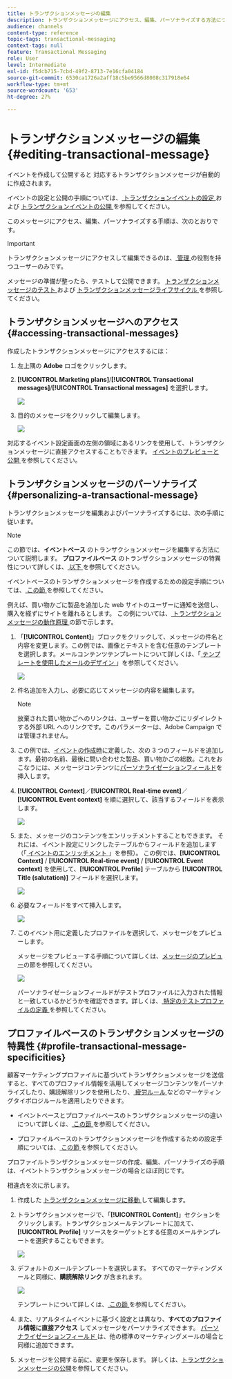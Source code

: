 ```yaml
---
title: トランザクションメッセージの編集
description: トランザクションメッセージにアクセス、編集、パーソナライズする方法について説明します。
audience: channels
content-type: reference
topic-tags: transactional-messaging
context-tags: null
feature: Transactional Messaging
role: User
level: Intermediate
exl-id: f5dcb715-7cbd-49f2-8713-7e16cfa04184
source-git-commit: 6530ca1726a2aff18c5be9566d8008c317918e64
workflow-type: tm+mt
source-wordcount: '653'
ht-degree: 27%

---
```


# トランザクションメッセージの編集 {#editing-transactional-message}

イベントを作成して公開すると <!--(the cart abandonment example as explained in [this section](../../channels/using/getting-started-with-transactional-msg.md#transactional-messaging-operating-principle))--> 対応するトランザクションメッセージが自動的に作成されます。

イベントの設定と公開の手順については、[ トランザクションイベントの設定 ](../../channels/using/configuring-transactional-event.md) および [ トランザクションイベントの公開 ](../../channels/using/publishing-transactional-event.md) を参照してください。

このメッセージにアクセス、編集、パーソナライズする手順は、次のとおりです。

>[!IMPORTANT]
>
>トランザクションメッセージにアクセスして編集できるのは、[ 管理 ](../../administration/using/users-management.md#functional-administrators) の役割を持つユーザーのみです。

メッセージの準備が整ったら、テストして公開できます。 [ トランザクションメッセージのテスト ](../../channels/using/testing-transactional-message.md) および [ トランザクションメッセージライフサイクル ](../../channels/using/publishing-transactional-message.md) を参照してください。

## トランザクションメッセージへのアクセス {#accessing-transactional-messages}

作成したトランザクションメッセージにアクセスするには：

1. 左上隅の **Adobe** ロゴをクリックします。
1. **[!UICONTROL Marketing plans]**/**[!UICONTROL Transactional messages]**/**[!UICONTROL Transactional messages]** を選択します。

   ![](assets/message-center_4.png)

1. 目的のメッセージをクリックして編集します。

   ![](assets/message-center_message-board.png)

対応するイベント設定画面の左側の領域にあるリンクを使用して、トランザクションメッセージに直接アクセスすることもできます。 [ イベントのプレビューと公開 ](../../channels/using/publishing-transactional-event.md#previewing-and-publishing-the-event) を参照してください。

## トランザクションメッセージのパーソナライズ {#personalizing-a-transactional-message}

トランザクションメッセージを編集およびパーソナライズするには、次の手順に従います。

>[!NOTE]
>
>この節では、**イベントベース** のトランザクションメッセージを編集する方法について説明します。 **プロファイルベース** のトランザクションメッセージの特異性について詳しくは、[ 以下 ](#profile-transactional-message-specificities) を参照してください。
>
>イベントベースのトランザクションメッセージを作成するための設定手順については、[ この節 ](../../channels/using/configuring-transactional-event.md#event-based-transactional-messages) を参照してください。

例えば、買い物かごに製品を追加した web サイトのユーザーに通知を送信し、購入を経ずにサイトを離れるとします。 この例については、[ トランザクションメッセージの動作原理 ](../../channels/using/getting-started-with-transactional-msg.md#transactional-messaging-operating-principle) の節で示します。

1. 「**[!UICONTROL Content]**」ブロックをクリックして、メッセージの件名と内容を変更します。この例では、画像とテキストを含む任意のテンプレートを選択します。メールコンテンツテンプレートについて詳しくは、「[ テンプレートを使用したメールのデザイン ](../../designing/using/using-reusable-content.md#designing-templates)」を参照してください。

   ![](assets/message-center_6.png)

1. 件名追加を入力し、必要に応じてメッセージの内容を編集します。

   >[!NOTE]
   >
   >放棄された買い物かごへのリンクは、ユーザーを買い物かごにリダイレクトする外部 URL へのリンクです。このパラメーターは、Adobe Campaign では管理されません。

1. この例では、[イベントの作成時](../../channels/using/configuring-transactional-event.md)に定義した、次の 3 つのフィールドを追加します。最初の名前、最後に問い合わせた製品、買い物かごの総数。これをおこなうには、メッセージコンテンツに[パーソナライゼーションフィールド](../../designing/using/personalization.md#inserting-a-personalization-field)を挿入します。

1. **[!UICONTROL Context]**／**[!UICONTROL Real-time event]**／**[!UICONTROL Event context]** を順に選択して、該当するフィールドを表示します。

   ![](assets/message-center_7.png)

1. また、メッセージのコンテンツをエンリッチメントすることもできます。 それには、イベント設定にリンクしたテーブルからフィールドを追加します（「[ イベントのエンリッチメント ](../../channels/using/configuring-transactional-event.md#enriching-the-transactional-message-content)」を参照）。 この例では、**[!UICONTROL Context]** / **[!UICONTROL Real-time event]** / **[!UICONTROL Event context]** を使用して、**[!UICONTROL Profile]** テーブルから **[!UICONTROL Title (salutation)]** フィールドを選択します。

   ![](assets/message-center_7-enrichment.png)

1. 必要なフィールドをすべて挿入します。

   ![](assets/message-center_8.png)

1. このイベント用に定義したプロファイルを選択して、メッセージをプレビューします。

   メッセージをプレビューする手順について詳しくは、[メッセージのプレビュー](../../sending/using/previewing-messages.md)の節を参照してください。

   ![](assets/message-center_9.png)

   パーソナライゼーションフィールドがテストプロファイルに入力された情報と一致しているかどうかを確認できます。詳しくは、[ 特定のテストプロファイルの定義 ](../../channels/using/testing-transactional-message.md#defining-specific-test-profile) を参照してください。

<!--## Using product listings in a transactional message {#using-product-listings-in-a-transactional-message}

When editing the content of a transactional email, you can create product listings referencing one or more data collections. For example, in a cart abandonment email, you can include a list of all products that were in the users' carts when they left your website, with an image, the price, and a link to each product.

>[!IMPORTANT]
>
>Product listings are only available for the email channel, when editing transactional email content through the [Email Designer](../../designing/using/designing-content-in-adobe-campaign.md#email-designer-interface) interface.

To add a list of abandoned products in a transactional message, follow the steps below.

You can also watch [this set of videos](https://experienceleague.adobe.com/docs/campaign-standard-learn/tutorials/designing-content/product-listings-in-transactional-email.html#configure-product-listings-in-transactional-emails) explaining the steps that are required to configure product listings in a transactional email.

>[!NOTE]
>
>Adobe Campaign does not support nested product listings, meaning that you cannot include a product listing inside another one.

### Defining a product listing {#defining-a-product-listing}

Before being able to use a product listing in a transactional message, you need to define at the event level the list of products and the fields for each product of the list you want to display. For more on this, see [Defining data collections](../../channels/using/configuring-transactional-event.md#defining-data-collections).

1. In the transactional message, click the **[!UICONTROL Content]** block to modify the email content.
1. Drag and drop a structure component to the workspace. For more on this, see [Defining the email structure](../../designing/using/designing-from-scratch.md#defining-the-email-structure).

   For example, select a one-column structure component and add a text component, an image component and a button component. For more on this, see [Using content components](../../designing/using/designing-from-scratch.md#about-content-components).

1. Select the structure component you just created and click the **[!UICONTROL Enable product listing]** icon from the contextual toolbar.

   ![](assets/message-center_loop_create.png)

   The structure component is highlighted with an orange frame and the **[!UICONTROL Product listing]** settings are displayed in the left palette.

   ![](assets/message-center_loop_palette.png)

1. Select how the elements of the collection will be displayed:

    * **[!UICONTROL Row]**: horizontally, meaning each element on one row under the other.
    * **[!UICONTROL Column]**: vertically, meaning each element next to the other on the same row.

   >[!NOTE]
   >
   >The **[!UICONTROL Column]** option is only available when using a multicolumn structure component ( **[!UICONTROL 2:2 column]**, **[!UICONTROL 3:3 column]** and **[!UICONTROL 4:4 column]** ). When editing the product listing, only fill in the first column: the other columns will not be taken into account. For more on selecting structure components, see [Defining the email structure](../../designing/using/designing-from-scratch.md#defining-the-email-structure).

1. Select the data collection you created when configuring the event related to the transactional message. You can find it under the **[!UICONTROL Context]** > **[!UICONTROL Real-time event]** > **[!UICONTROL Event context]** node.

   ![](assets/message-center_loop_selection.png)

   For more on configuring the event, see [Defining data collections](../../channels/using/configuring-transactional-event.md#defining-data-collections).

1. Use the **[!UICONTROL First item]** drop-down list to select which element will start the list displayed in the email.

   For example, if you select 2, the first item of the collection will not be displayed in the email. The product listing will start on the second item.

1. Select the maximum number of items to display in the list.

   >[!NOTE]
   >
   >If you want the elements of your list to be displayed vertically ( **[!UICONTROL Column]** ), the maximum number of items is limited according to the selected structure component (2, 3 or 4 columns). For more on selecting structure components, see [Editing the email structure](../../designing/using/designing-from-scratch.md#defining-the-email-structure).

### Populating the product listing {#populating-the-product-listing}

To display a list of products coming from the event linked to the transactional email, follow the steps below.

For more on creating a collection and related fields when configuring the event, see [Defining data collections](../../channels/using/configuring-transactional-event.md#defining-data-collections).

1. Select the image component you inserted, select **[!UICONTROL Enable personalization]** and click the pencil in the Settings pane.

   ![](assets/message-center_loop_image.png)

1. Select **[!UICONTROL Add personalization field]** in the **[!UICONTROL Image source URL]** window that opens.

   From the **[!UICONTROL Context]** > **[!UICONTROL Real-time event]** > **[!UICONTROL Event context]** node, open the node corresponding to the collection that you created (here **[!UICONTROL Product list]** ) and select the image field that you defined (here **[!UICONTROL Product image]** ). Click **[!UICONTROL Save]**.

   ![](assets/message-center_loop_product-image.png)

   The personalization field that you selected is now displayed in the Settings pane.

1. At the desired position, select **[!UICONTROL Insert personalization field]** from the contextual toolbar.

   ![](assets/message-center_loop_product.png)

1. From the **[!UICONTROL Context]** > **[!UICONTROL Real-time event]** > **[!UICONTROL Event context]** node, open the node corresponding to the collection that you created (here **[!UICONTROL Product list]** ) and select the field that you created (here **[!UICONTROL Product name]** ). Click **[!UICONTROL Confirm]**.

   ![](assets/message-center_loop_product_node.png)

   The personalization field that you selected is now displayed at the desired position in the email content.

1. Proceed similarly to insert the price.
1. Select some text and select **[!UICONTROL Insert link]** from the contextual toolbar.

   ![](assets/message-center_loop_link_insert.png)

1. Select **[!UICONTROL Add personalization field]** in the **[!UICONTROL Insert link]** window that opens.

   From the **[!UICONTROL Context]** > **[!UICONTROL Real-time event]** > **[!UICONTROL Event context]** node, open the node corresponding to the collection that you created (here **[!UICONTROL Product list]** ) and select the URL field that you created (here **[!UICONTROL Product URL]** ). Click **[!UICONTROL Save]**.

   >[!IMPORTANT]
   >
   >For security reasons, make sure you insert the personalization field inside a link starting with a proper static domain name.

   ![](assets/message-center_loop_link_select.png)

   The personalization field that you selected is now displayed in the Settings pane.

1. Select the structure component on which the product listing is applied and select **[!UICONTROL Show fallback]** to define a default content.

   ![](assets/message-center_loop_fallback_show.png)

1. Drag one or more content components and edit them as needed.

   ![](assets/message-center_loop_fallback.png)

   The fallback content will be displayed if the collection is empty when the event is triggered, for example if a customer has nothing in his cart.

1. From the Settings pane, edit the styles for the product listing. For more on this, see [Managing email styles](../../designing/using/styles.md).
1. Preview the email using a test profile linked to the relevant transactional event and for which you defined collection data. For example, add the following information in the **[!UICONTROL Event data]** section for the test profile you want to use:

   ![](assets/message-center_loop_test-profile_payload.png)

   For more on defining a test profile in a transactional message, see [this section](../../channels/using/testing-transactional-message.md#defining-specific-test-profile).-->

## プロファイルベースのトランザクションメッセージの特異性 {#profile-transactional-message-specificities}

顧客マーケティングプロファイルに基づいてトランザクションメッセージを送信すると、すべてのプロファイル情報を活用してメッセージコンテンツをパーソナライズしたり、購読解除リンクを使用したり、[ 疲労ルール ](../../sending/using/fatigue-rules.md) などのマーケティングタイポロジルールを適用したりできます。

* イベントベースとプロファイルベースのトランザクションメッセージの違いについて詳しくは、[ この節 ](../../channels/using/getting-started-with-transactional-msg.md#transactional-message-types) を参照してください。

* プロファイルベースのトランザクションメッセージを作成するための設定手順については、[ この節 ](../../channels/using/configuring-transactional-event.md#profile-based-transactional-messages) を参照してください。

プロファイルトランザクションメッセージの作成、編集、パーソナライズの手順は、イベントトランザクションメッセージの場合とほぼ同じです。

相違点を次に示します。

1. 作成した [ トランザクションメッセージに移動 ](#accessing-transactional-messages) して編集します。
1. トランザクションメッセージで、「**[!UICONTROL Content]**」セクションをクリックします。トランザクションメールテンプレートに加えて、**[!UICONTROL Profile]** リソースをターゲットとする任意のメールテンプレートを選択することもできます。

   ![](assets/message-center_marketing_templates.png)

1. デフォルトのメールテンプレートを選択します。 すべてのマーケティングメールと同様に、**購読解除リンク** が含まれます。

   ![](assets/message-center_marketing_perso_unsubscription.png)

   テンプレートについて詳しくは、[ この節 ](../../designing/using/using-reusable-content.md#content-templates) を参照してください。

1. また、リアルタイムイベントに基づく設定とは異なり、**すべてのプロファイル情報に直接アクセス** してメッセージをパーソナライズできます。 [ パーソナライゼーションフィールド ](../../designing/using/personalization.md#inserting-a-personalization-field) は、他の標準のマーケティングメールの場合と同様に追加できます。

1. メッセージを公開する前に、変更を保存します。 詳しくは、[トランザクションメッセージの公開](../../channels/using/publishing-transactional-message.md#publishing-a-transactional-message)を参照してください。

<!--### Monitoring a profile transactional message delivery {#monitoring-a-profile-transactional-message-delivery}

Once the message is published and your site integration is done, you can monitor the delivery.

1. To view the message delivery log, click the icon at the bottom right of the **[!UICONTROL Deployment]** block.

1. Click the **[!UICONTROL Execution list]** tab.

   ![](assets/message-center_execution_tab.png)

1. Select the latest execution delivery.

   An **execution delivery** is a non-actionable and non-functional technical message created once a month for each transactional message, and each time a transactional message is edited and published again

1. Select the **[!UICONTROL Sending logs]** tab. In the **[!UICONTROL Status]** column, **[!UICONTROL Sent]** indicates that a profile has opted in.

   ![](assets/message-center_marketing_sending_logs.png)

1. Select the **[!UICONTROL Exclusions logs]** tab to view recipients who have been excluded from the message target, such as addresses on denylist.

   ![](assets/message-center_marketing_exclusion_logs.png)

>[!NOTE]
>
>For more information on accessing and using the logs, see [Monitoring a delivery](../../sending/using/monitoring-a-delivery.md).

For any profile that has opted out, the **[!UICONTROL Address on denylist]** typology rule excluded the corresponding recipient.

This rule is part of a specific typology that applies to all transactional messages based on the **[!UICONTROL Profile]** table.

![](assets/message-center_marketing_typology.png)

**Related topics**:

* [Integrate the event triggering](../../channels/using/getting-started-with-transactional-msg.md#integrate-event-trigger)
* [About typologies and typology rules](../../sending/using/about-typology-rules.md)-->
